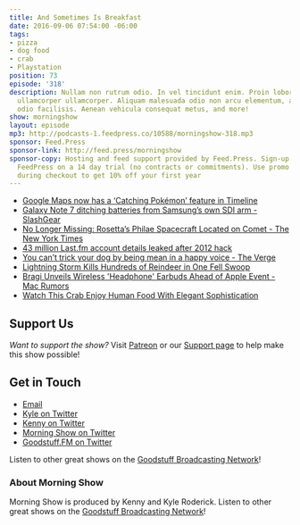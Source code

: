 ```yaml
---
title: And Sometimes Is Breakfast
date: 2016-09-06 07:54:00 -06:00
tags:
- pizza
- dog food
- crab
- Playstation
position: 73
episode: '318'
description: Nullam non rutrum odio. In vel tincidunt enim. Proin lobortis ipsum non
  ullamcorper ullamcorper. Aliquam malesuada odio non arcu elementum, a imperdiet
  odio facilisis. Aenean vehicula consequat metus, and more!
show: morningshow
layout: episode
mp3: http://podcasts-1.feedpress.co/10588/morningshow-318.mp3
sponsor: Feed.Press
sponsor-link: http://feed.press/morningshow
sponsor-copy: Hosting and feed support provided by Feed.Press. Sign-up today and try
  FeedPress on a 14 day trial (no contracts or commitments). Use promo code `morningshow`
  during checkout to get 10% off your first year
---
```


* [Google Maps now has a ‘Catching Pokémon’ feature in Timeline](http://thenextweb.com/apps/2016/09/05/google-maps-has-now-added-a-catching-pokemon-feature-in-timeline/)
* [Galaxy Note 7 ditching batteries from Samsung’s own SDI arm - SlashGear](http://www.slashgear.com/galaxy-note-7-ditching-batteries-from-samsungs-own-sdi-arm-05454773/)
* [No Longer Missing: Rosetta’s Philae Spacecraft Located on Comet - The New York Times](http://www.nytimes.com/2016/09/06/science/philae-spacecraft-rosetta-comet.html)
* [43 million Last.fm account details leaked after 2012 hack](http://betanews.com/2016/09/04/last-fm-password-leak/)
* [You can’t trick your dog by being mean in a happy voice - The Verge](http://www.theverge.com/2016/8/29/12700482/dogs-understand-speech-language-vocabulary-tone)
* [Lightning Storm Kills Hundreds of Reindeer in One Fell Swoop](http://gizmodo.com/lightning-storm-kills-hundreds-of-reindeer-in-one-fell-1785886200)
* [Bragi Unveils Wireless 'Headphone' Earbuds Ahead of Apple Event - Mac Rumors](http://www.macrumors.com/2016/09/05/bragi-unveils-headphone-apple-event/)
* [Watch This Crab Enjoy Human Food With Elegant Sophistication](http://sploid.gizmodo.com/watch-this-crab-enjoy-his-meal-with-elegant-sophisticat-1786191363)

## Support Us
*Want to support the show?* Visit [Patreon](http://patreon.com/morningshow) or our [Support page](http://goodstuff.fm/support) to help make this show possible!

## Get in Touch
* [Email](mailto:kyle@goodstuff.fm)
* [Kyle on Twitter](http://twitter.com/dogburps)
* [Kenny on Twitter](http://twitter.com/pizzarobotics)
* [Morning Show on Twitter](http://twitter.com/morningshowam)
* [Goodstuff.FM on Twitter](http://twitter.com/goodstufffm)

Listen to other great shows on the [Goodstuff Broadcasting Network](http://goodstuff.fm/shows)!

### About Morning Show
Morning Show is produced by Kenny and Kyle Roderick. Listen to other great shows on the [Goodstuff Broadcasting Network](http://goodstuff.fm/)!

